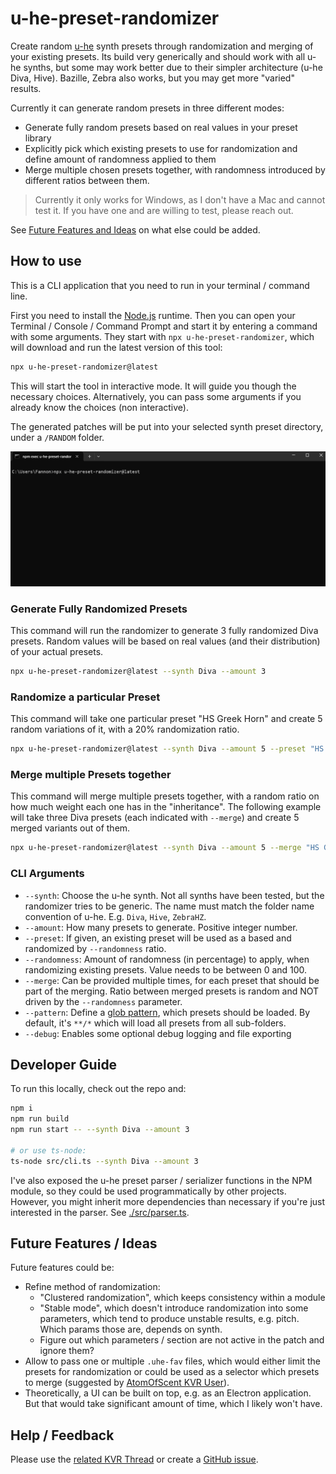 # u-he-preset-randomizer

Create random [u-he](https://u-he.com/) synth presets through randomization and merging of your existing presets.
Its build very generically and should work with all u-he synths, but some may work better due to their simpler architecture (u-he Diva, Hive). Bazille, Zebra also works, but you may get more "varied" results.

Currently it can generate random presets in three different modes:
* Generate fully random presets based on real values in your preset library
* Explicitly pick which existing presets to use for randomization and define amount of randomness applied to them
* Merge multiple chosen presets together, with randomness introduced by different ratios between them.

> Currently it only works for Windows, as I don't have a Mac and cannot test it. 
> If you have one and are willing to test, please reach out.

See [Future Features and Ideas](#future-features--ideas) on what else could be added.

## How to use

This is a CLI application that you need to run in your terminal / command line.

First you need to install the [Node.js](https://nodejs.org/en) runtime.
Then you can open your Terminal / Console / Command Prompt and start it by entering a command with some arguments.
They start with `npx u-he-preset-randomizer`, which will download and run the latest version of this tool:

```sh
npx u-he-preset-randomizer@latest
```

This will start the tool in interactive mode. It will guide you though the necessary choices.
Alternatively, you can pass some arguments if you already know the choices (non interactive).

The generated patches will be put into your selected synth preset directory, under a `/RANDOM` folder.

![GIF Recording](./assets/u-he-preset-randomizer.gif)

### Generate Fully Randomized Presets

This command will run the randomizer to generate 3 fully randomized Diva presets.
Random values will be based on real values (and their distribution) of your actual presets. 

```sh
npx u-he-preset-randomizer@latest --synth Diva --amount 3
```

### Randomize a particular Preset

This command will take one particular preset "HS Greek Horn" and create 5 random variations of it, with a 20% randomization ratio.

```sh
npx u-he-preset-randomizer@latest --synth Diva --amount 5 --preset "HS Greek Horn" --randomness 20
```

### Merge multiple Presets together

This command will merge multiple presets together, with a random ratio on how much weight each one has in the "inheritance". 
The following example will take three Diva presets (each indicated with `--merge`) and create 5 merged variants out of them.

```bash
npx u-he-preset-randomizer@latest --synth Diva --amount 5 --merge "HS Greek Horn" --merge "HS Strumpet" --merge "HS Baroqualog"
```

### CLI Arguments

* `--synth`: Choose the u-he synth. Not all synths have been tested, but the randomizer tries to be generic. The name must match the folder name convention of u-he. E.g. `Diva`, `Hive`, `ZebraHZ`.
* `--amount`: How many presets to generate. Positive integer number.
* `--preset`: If given, an existing preset will be used as a based and randomized by `--randomness` ratio.
* `--randomness`: Amount of randomness (in percentage) to apply, when randomizing existing presets. Value needs to be between 0 and 100.
* `--merge`: Can be provided multiple times, for each preset that should be part of the merging. Ratio between merged presets is random and NOT driven by the `--randomness` parameter.
* `--pattern`: Define a [glob pattern](https://code.visualstudio.com/docs/editor/glob-patterns), which presets should be loaded. By default, it's `**/*` which will load all presets from all sub-folders.
* `--debug`: Enables some optional debug logging and file exporting

## Developer Guide

To run this locally, check out the repo and:

```sh
npm i
npm run build
npm run start -- --synth Diva --amount 3

# or use ts-node:
ts-node src/cli.ts --synth Diva --amount 3
```

I've also exposed the u-he preset parser / serializer functions in the NPM module, so they could be used programmatically by other projects. However, you might inherit more dependencies than necessary if you're just interested in the parser. See [./src/parser.ts](./src/parser.ts).

## Future Features / Ideas

Future features could be:

* Refine method of randomization:
  * "Clustered randomization", which keeps consistency within a module
  * "Stable mode", which doesn't introduce randomization into some parameters, which tend to produce unstable results, e.g. pitch. Which params those are, depends on synth.
  * Figure out which parameters / section are not active in the patch and ignore them?
* Allow to pass one or multiple `.uhe-fav` files, which would either limit the presets for randomization or could be used as a selector which presets to merge (suggested by [AtomOfScent KVR User](https://www.kvraudio.com/forum/viewtopic.php?p=8898429#p8898429)).
* Theoretically, a UI can be built on top, e.g. as an Electron application. But that would take significant amount of time, which I likely won't have.

## Help / Feedback

Please use the [related KVR Thread](https://www.kvraudio.com/forum/viewtopic.php?p=8898478) or create a [GitHub issue](https://github.com/Fannon/u-he-preset-randomizer/issues).
